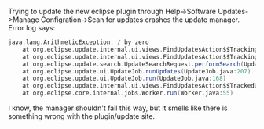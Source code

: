 Trying to update the new eclipse plugin through Help->Software Updates->Manage Configration->Scan for updates crashes the update manager. Error log says:

```scala
java.lang.ArithmeticException: / by zero
	at org.eclipse.update.internal.ui.views.FindUpdatesAction$$TrackingProgressMonitor.updateStatus(FindUpdatesAction.java:73)
	at org.eclipse.update.internal.ui.views.FindUpdatesAction$$TrackingProgressMonitor.beginTask(FindUpdatesAction.java:53)
	at org.eclipse.update.search.UpdateSearchRequest.performSearch(UpdateSearchRequest.java:266)
	at org.eclipse.update.ui.UpdateJob.runUpdates(UpdateJob.java:207)
	at org.eclipse.update.ui.UpdateJob.run(UpdateJob.java:168)
	at org.eclipse.update.internal.ui.views.FindUpdatesAction$$TrackedUpdateJob.run(FindUpdatesAction.java:93)
	at org.eclipse.core.internal.jobs.Worker.run(Worker.java:55)
```

I know, the manager shouldn't fail this way, but it smells like there is something wrong with the plugin/update site.
